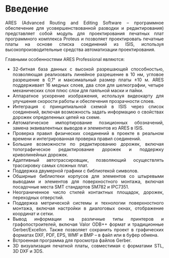 # Введение

<p style="text-align:justify">ARES (Advanced Routing and Editing Software – программное обеспечение для усовершенствованной разводки и редактирования) представляет собой модуль для проектирования печатных плат программного комплекса Proteus и позволяет проектировать печатные платы на основе списка соединений из ISIS, используя высокопроизводительные средства автоматизации проектирования.</p>
<p style="text-align:justify">Главными особенностями ARES Professional являются:</p>
<ul style="text-align:justify">
<li>32-битная база данных с высокой разрешающей способностью, позволяющая реализовать линейное разрешение в 10 нм, угловое разрешение в 0,1° и максимальный размер платы ±10 м. ARES поддерживает 16 медных слоев, два слоя для шелкографии, четыре механических слоя плюс слои для паяльной маски и пайки.</li>
<li>Аппаратное ускорение изображения, используя видеокарту для улучшения скорости работы и обеспечения прозрачности слоев.</li>
<li>Интеграция с принципиальной схемой в ISIS через список соединений, включая возможность задать информацию о свойствах дорожек определенных цепей на схеме.</li>
<li> Автоматическое импортирование позиционных обозначений, замена эквивалентных выводов и элементов из ARES в ISIS.</li>
<li>Проверка правил физических соединений в проекте в реальном времени и интегрированная проверка правил соединений.</li>
<li>Большие возможности по редактированию дорожек, включая топографическое редактирование дорожек и поддержку криволинейных дорожек.</li>
<li>Адаптивный автотрассировщик, позволяющий осуществлять трассировку самых сложных плат.</li>
<li>Поддержка двумерной графики с библиотекой символов.</li>
<li>Обширные библиотеки корпусов для элементов со штыревыми выводами и элементов для поверхностного монтажа, включая посадочные места SMT стандартов SM782 и IPC7351.</li>
<li>Неограниченное число стилей контактных площадок, дорожек, переходных отверстий.</li>
<li>Поддержка метрической системы и технологии поверхностного монтажа, включая настройки в диалоговых окнах, отображение координат и сетки.</li>
<li>Вывод информации на различные типы принтеров и графопостроителей, включая Valor ODB++ формат и традиционные Gerber/Excellon. Также позволяет сохранить проект в графических форматах DXF, PDF, EPS, WMF и BMP – в файл или в буфер обмена.</li>
<li>Встроенная программа для просмотра файлов Gerber.</li>
<li>3D визуализация печатной платы, совместимая с форматами STL, 3D DXF и 3DS.</li>
</ul>
